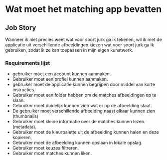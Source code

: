 # Wat moet het matching app bevatten

## Job Story
 Wanneer ik niet precies weet wat voor soort jurk ga ik tekenen, wil ik met de applicatie uit verschillende afbeeldingen kiezen wat voor soort jurk ga ik gebruiken, zodat ik ze kan toepassen in mijn eigen kunstwerk.


 ### Requirements lijst
- gebruiker moet een account kunnen aanmaken.
- Gebruiker moet een profiel kunnen aanmaken.
- gebruiker moet de applicatie kunnen begrijpen door middel van korte instructies.
- Gebruiker moet een folder hebben om de matches afbeeldingen op te slaan.
- Gebruiker moet duidelijk kunnen zien wat er op de afbeelding staat.
- De gebruiker moet verschillende afbeelding naast elkaar kunnen zien (thumbnails)
- Gebruiker moet kleine informatie over de matches kunnen lezen. (metadata).
- Gebruiker moet de kleurpalette uit de afbeelding kunnen halen en deze kopieren,
- Gebruiker moet de afbeelding kunnen opslaan in lokale opslag.
- Gebruiker moet keuzes filtreren.
- Gebruiker moet matches kunnen liken. 


